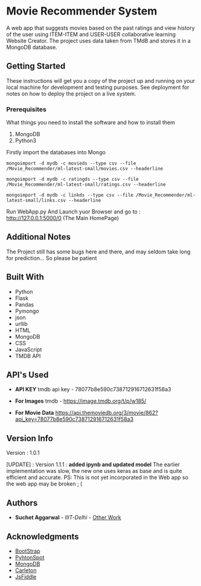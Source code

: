 # Movie Recommender System

A web app that suggests movies based on the past ratings and view history of the user using ITEM-ITEM and USER-USER collaborative learning
Website Creator. The project uses data taken from TMdB and stores it in a MongoDB database.

## Getting Started

These instructions will get you a copy of the project up and running on your local machine for development and testing purposes. See deployment for notes on how to deploy the project on a live system.

### Prerequisites

What things you need to install the software and how to install them

1. MongoDB
2. Python3

Firstly import the databases into Mongo 

```
mongoimport -d mydb -c movieds --type csv --file /Movie_Recommender/ml-latest-small/movies.csv --headerline

mongoimport -d mydb -c ratingds --type csv --file /Movie_Recommender/ml-latest-small/ratings.csv --headerline

mongoimport -d mydb -c linkds --type csv --file /Movie_Recommender/ml-latest-small/links.csv --headerline

```
Run WebApp.py And Launch yuor Browser and go to : http://127.0.0.1:5000/0 (The Main HomePage)


## Additional Notes

The Project still has some bugs here and there, and may seldom take long for prediction... So please be patient

## Built With

* Python 
* Flask 
* Pandas 
* Pymongo 
* json 
* urllib 
* HTML 
* MongoDB 
* CSS 
* JavaScript 
* TMDB API

## API's Used

* **API KEY** tmdb api key - 78077b8e590c738712916712631f58a3

* **For Images** tmdb - https://image.tmdb.org/t/p/w185/

* **For Movie Data** https://api.themoviedb.org/3/movie/862?api_key=78077b8e590c738712916712631f58a3

## Version Info

Version : 1.0.1

[UPDATE] : Version 1.1.1 : 
**added ipynb and updated model**
The earlier implementation was slow, the new one uses keras as base and is quite efficient and accurate.
PS: This is not yet incorporated in the Web app so the web app may be broken ; (

## Authors

* **Suchet Aggarwal** - *IIIT-Delhi* - [Other Work](https://github.com/Suchet-Agg)


## Acknowledgments

* [BootStrap](www.bootStrap.com)
* [PyhtonSpot](https://pythonspot.com/flask-web-app-with-python/)
* [MongoDB](http://api.mongodb.com/python/3.6.0/tutorial.html#counting )
* [Carleton](http://www.cs.carleton.edu/cs_comps/0607/recommend/recommender/itembased.html )
* [JsFiddle](http://jsfiddle.net/ashuslove/zLm4f/6/)

